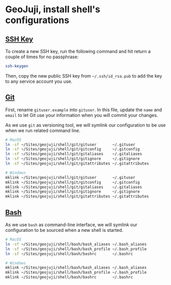 # GeoJuji, install shell's configurations


## [SSH Key](https://help.github.com/articles/connecting-to-github-with-ssh/)

To create a new SSH key, run the following command and hit return a couple of times for no passphrase:

```bash
ssh-keygen
```

Then, copy the new public SSH key from `~/.ssh/id_rsa.pub` to add the key to any service account you use.



## [Git](https://git-scm.com/)

First, rename `gituser.example` into `gituser`. In this file, update the `name` and `email` to let Git use your information when you will commit your changes.

As we use `git` as versioning tool, we will symlink our configuration to be use when we run related command line.

```bash
# MacOS
ln -sf ~/Sites/geojuji/shell/git/gituser       ~/.gituser
ln -sf ~/Sites/geojuji/shell/git/gitconfig     ~/.gitconfig
ln -sf ~/Sites/geojuji/shell/git/gitaliases    ~/.gitaliases
ln -sf ~/Sites/geojuji/shell/git/gitignore     ~/.gitignore
ln -sf ~/Sites/geojuji/shell/git/gitattributes ~/.gitattributes

# Windows
mklink ~/Sites/geojuji/shell/git/gituser       ~/.gituser
mklink ~/Sites/geojuji/shell/git/gitconfig     ~/.gitconfig
mklink ~/Sites/geojuji/shell/git/gitaliases    ~/.gitaliases
mklink ~/Sites/geojuji/shell/git/gitignore     ~/.gitignore
mklink ~/Sites/geojuji/shell/git/gitattributes ~/.gitattributes
```



## [Bash](https://www.gnu.org/software/bash/)

As we use `bash` as command-line interface, we will symlink our configuration to be sourced when a new shell is started.

```bash
# MacOS
ln -sf ~/Sites/geojuji/shell/bash/bash_aliases ~/.bash_aliases
ln -sf ~/Sites/geojuji/shell/bash/bash_profile ~/.bash_profile
ln -sf ~/Sites/geojuji/shell/bash/bashrc       ~/.bashrc

# Windows
mklink ~/Sites/geojuji/shell/bash/bash_aliases ~/.bash_aliases
mklink ~/Sites/geojuji/shell/bash/bash_profile ~/.bash_profile
mklink ~/Sites/geojuji/shell/bash/bashrc       ~/.bashrc
```
